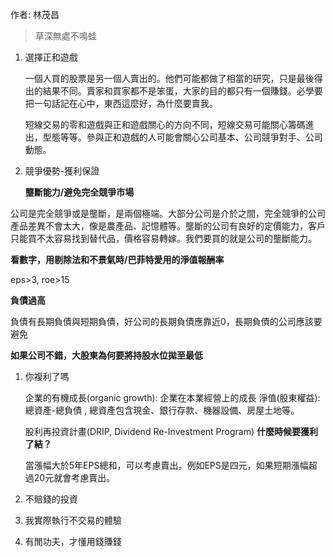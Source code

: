 作者: 林茂昌

> 草深無處不鳴蛙

1.  選擇正和遊戲
    
    一個人買的股票是另一個人賣出的。他們可能都做了相當的研究，只是最後得出的結果不同。賣家和買家都不是笨蛋，大家的目的都只有一個賺錢。必學要把一句話記在心中，東西這麼好，為什麼要賣我。
    
    短線交易的零和遊戲與正和遊戲關心的方向不同，短線交易可能關心籌碼進出，型態等等。參與正和遊戲的人可能會關心公司基本、公司競爭對手、公司動態。
    
2.  競爭優勢-獲利保證
    
    **壟斷能力/避免完全競爭市場**
    

公司是完全競爭或是壟斷，是兩個極端。大部分公司是介於之間，完全競爭的公司產品差異不會太大，像是農產品、記憶體等。壟斷的公司有良好的定價能力，客戶只能買不太容易找到替代品，價格容易轉嫁。我們要買的就是公司的壟斷能力。

**看數字，用剔除法和不景氣時/巴菲特愛用的淨值報酬率**

eps>3, roe>15

**負債過高**

負債有長期負債與短期負債，好公司的長期負債應靠近0，長期負債的公司應該要避免

**如果公司不錯，大股東為何要將持股水位拋至最低**

1.  你複利了嗎
    
    企業的有機成長(organic growth): 企業在本業經營上的成長 淨值(股東權益): 總資產-總負債 , 總資產包含現金、銀行存款、機器設備、房屋土地等。
    
    股利再投資計畫(DRIP, Dividend Re-Investment Program) **什麼時候要獲利了結？**
    
    當漲幅大於5年EPS總和，可以考慮賣出。例如EPS是四元，如果短期漲幅超過20元就會考慮賣出。
    
2.  不賠錢的投資
    
3.  我實際執行不交易的體驗
    
4.  有閒功夫，才懂用錢賺錢